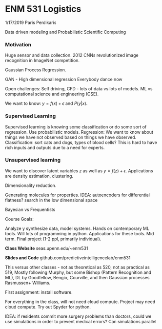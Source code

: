 # ENM 531 Logistics
1/17/2019
Paris Perdikaris

Data driven modeling and Probabilistic Scientific Computing 

### Motivation
Huge sensor and data collection. 2012 CNNs revolutionized image recognition in ImageNet competition. 

Gaussian Process Regression. 

GAN - High dimensional regression 
Everybody dance now 

Open challenges: Self driving, CFD - lots of data vs lots of models. ML vs computational science and engineering (CSE).

We want to know: $y = f(x) + \epsilon$ and $P(y|x)$.

### Supervised Learning
Supervised learning is knowing some classification or do some sort of regression. Use probabilistic models. 
Regression: We want to know about things we have not observed based on things we have observed. 
Classification: sort cats and dogs, types of blood cells? This is hard to have rich inputs and outputs due to a need for experts. 

### Unsupervised learning 
We want to discover latent variables $z$ as well as $y=f(z) + \epsilon$. Applications are density estimation, clustering. 

Dimensionality reduction. 

Generating molecules for properties. IDEA: autoencoders for differential flatness? search in the low dimensional space

Bayesian vs Frequentists 

Course Goals:

Analyze y synthesize data, model systems. Hands on contemporary ML tools. Will lots of programming in python. Applications for these tools. Mid term. Final project (1-2 ppl, primarily individual).

**Class Website**
seas.upenn.edu/~enm531

**Slides and Code**
github.com/predictiveintelligencelab/enm531

This versus other classes - not as theoretical as 520, not as practical as 519, Mostly following Murphy, but some Bishop (Pattern Recognition and ML), DL by Goodfellow, Bengio, Courville, and then Gaussian processes Rasmussen+ Williams. 

First assignment: install software. 

For everything in the class, will not need cloud compute. Project may need cloud compute. Try out Spyder for python. 

IDEA: if residents commit more surgery problems than doctors, could we use simulations in order to prevent medical errors? Can simulations parallel 

